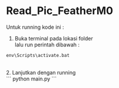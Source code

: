 # Read_Pic_FeatherM0<br>
Untuk running kode ini : <br>
1. Buka terminal pada lokasi folder<br>
lalu run perintah dibawah :
```
env\Scripts\activate.bat
```
<br>
2. Lanjutkan dengan running<br>
```
python main.py
```
<br>
